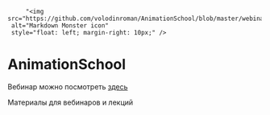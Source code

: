 
         "<img src="https://github.com/volodinroman/AnimationSchool/blob/master/webinar_2018Oct7/res/banner.jpg"
     alt="Markdown Monster icon"
     style="float: left; margin-right: 10px;" />
     

# AnimationSchool 

Вебинар можно посмотреть [здесь](https://www.youtube.com/watch?v=QFGVcfXZgyQ)

Материалы для вебинаров и лекций


